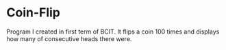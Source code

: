 # Coin-Flip
Program I created in first term of BCIT. It flips a coin 100 times and displays how many of consecutive heads there were.
